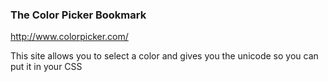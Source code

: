 ### The Color Picker Bookmark


http://www.colorpicker.com/

This site allows you to select a color and gives you the unicode so you can put it in your CSS
